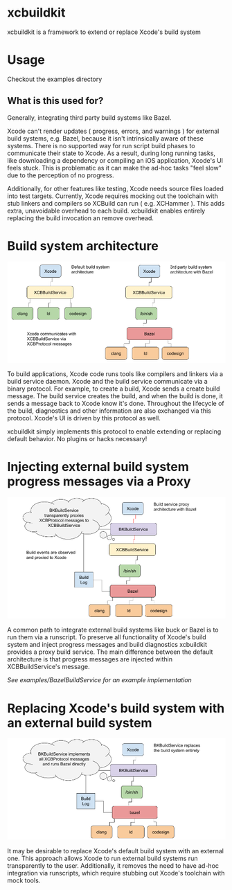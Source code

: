 # xcbuildkit

xcbuildkit is a framework to extend or replace Xcode's build system

# Usage

Checkout the examples directory

## What is this used for?

Generally, integrating third party build systems like Bazel.

Xcode can't render updates ( progress, errors, and warnings ) for external
build systems, e.g. Bazel, because it isn't intrinsically aware of these
systems. There is no supported way for run script build phases to communicate
their state to Xcode. As a result, during long running tasks, like downloading
a dependency or compiling an iOS application, Xcode's UI feels stuck. This is
problematic as it can make the ad-hoc tasks "feel slow" due to the perception
of no progress.

Additionally, for other features like testing, Xcode needs source files loaded
into test targets. Currently, Xcode requires mocking out the toolchain with stub
linkers and compilers so XCBuild can run ( e.g. XCHammer ). This adds extra,
unavoidable overhead to each build. xcbuildkit enables entirely replacing the
build invocation an remove overhead.


# Build system architecture

![default achitecture](Docs/default_architecture.png?raw=true "Default achitecture")

To build applications, Xcode code runs tools like compilers and linkers via a
build service daemon. Xcode and the build service communicate via a binary
protocol. For example, to create a build, Xcode sends a create build message.
The build service creates the build, and when the build is done, it sends a
message back to Xcode know it's done. Throughout the lifecycle of the build,
diagnostics and other information are also exchanged via this protocol. Xcode's
UI is driven by this protocol as well.

xcbuildkit simply implements this protocol to enable extending or replacing
default behavior. No plugins or hacks necessary!

# Injecting external build system progress messages via a Proxy

![build service proxy](Docs/xcbuildkit_proxy.png?raw=true "Build service proxy")

A common path to integrate external build systems like buck or Bazel is to run
them via a runscript. To preserve all functionality of Xcode's build system and
inject progress messages and build diagnostics xcbuildkit provides a proxy build
service. The main difference between the default architecture is that progress
messages are injected within XCBBuildService's message.

_See examples/BazelBuildService for an example implementation_

# Replacing Xcode's build system with an external build system

![build service replacement](Docs/xcbuildkit_replacement.png?raw=true "Build service replacement")


It may be desirable to replace Xcode's default build system with an external
one. This approach allows Xcode to run external build systems run transparently
to the user.  Additionally, it removes the need to have ad-hoc integration via
runscripts, which require stubbing out Xcode's toolchain with mock tools. 


